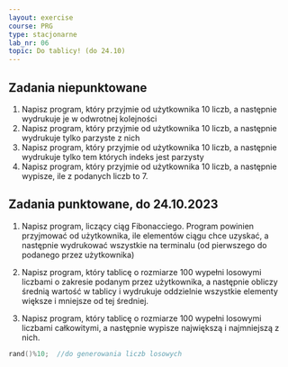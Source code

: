 ```yaml
---
layout: exercise
course: PRG
type: stacjonarne
lab_nr: 06
topic: Do tablicy! (do 24.10)
---
```

## Zadania niepunktowane

1. Napisz program, który przyjmie od użytkownika 10 liczb, a następnie wydrukuje je w odwrotnej kolejności
2. Napisz program, który przyjmie od użytkownika 10 liczb, a następnie wydrukuje tylko parzyste z nich
3. Napisz program, który przyjmie od użytkownika 10 liczb, a następnie wydrukuje tylko tem których indeks jest parzysty
4. Napisz program, który przyjmie od użytkownika 10 liczb, a następnie wypisze, ile z podanych liczb to 7.



## Zadania punktowane, do 24.10.2023

1. Napisz program, liczący ciąg Fibonacciego. Program powinien przyjmować od użytkownika, ile elementów ciągu chce uzyskać, a następnie wydrukować wszystkie na terminalu (od pierwszego do podanego przez użytkownika)

2. Napisz program, który tablicę o rozmiarze 100 wypełni losowymi liczbami o zakresie podanym przez użytkownika, a następnie obliczy średnią wartość w tablicy i wydrukuje oddzielnie wszystkie elementy większe i mniejsze od tej średniej. 

3. Napisz program, który tablicę o rozmiarze 100 wypełni losowymi liczbami całkowitymi, a następnie wypisze największą i najmniejszą z nich.

```c++
rand()%10;  //do generowania liczb losowych
```